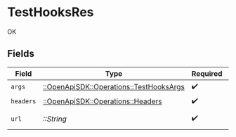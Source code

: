 # TestHooksRes

OK


## Fields

| Field                                                                               | Type                                                                                | Required                                                                            | Description                                                                         | Example                                                                             |
| ----------------------------------------------------------------------------------- | ----------------------------------------------------------------------------------- | ----------------------------------------------------------------------------------- | ----------------------------------------------------------------------------------- | ----------------------------------------------------------------------------------- |
| `args`                                                                              | [::OpenApiSDK::Operations::TestHooksArgs](../../models/operations/testhooksargs.md) | :heavy_check_mark:                                                                  | N/A                                                                                 |                                                                                     |
| `headers`                                                                           | [::OpenApiSDK::Operations::Headers](../../models/operations/headers.md)             | :heavy_check_mark:                                                                  | N/A                                                                                 |                                                                                     |
| `url`                                                                               | *::String*                                                                          | :heavy_check_mark:                                                                  | N/A                                                                                 | http://localhost:35123/anything/hooks?someParam=overriddenParam                     |